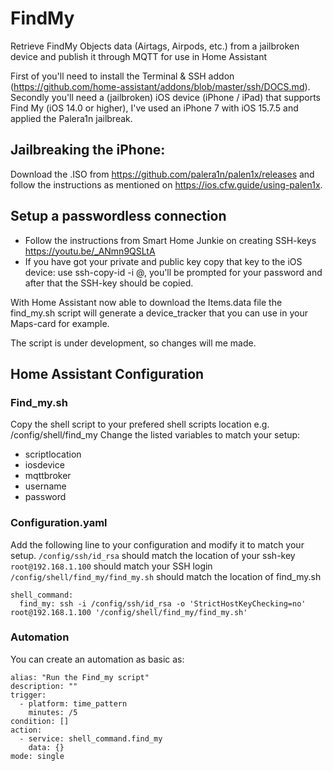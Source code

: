 # FindMy
Retrieve FindMy Objects data (Airtags, Airpods, etc.) from a jailbroken device and publish it through MQTT for use in Home Assistant

First of you'll need to install the Terminal & SSH addon (https://github.com/home-assistant/addons/blob/master/ssh/DOCS.md).
Secondly you'll need a (jailbroken) iOS device (iPhone / iPad) that supports Find My (iOS 14.0 or higher), I've used an iPhone 7 with iOS 15.7.5 and applied the Palera1n jailbreak.

## Jailbreaking the iPhone:
Download the .ISO from https://github.com/palera1n/palen1x/releases and follow the instructions as mentioned on https://ios.cfw.guide/using-palen1x.

## Setup a passwordless connection
- Follow the instructions from Smart Home Junkie on creating SSH-keys https://youtu.be/_ANmn9QSLtA
- If you have got your private and public key copy that key to the iOS device: use ssh-copy-id -i <location of your public key> <username>@<iosdevice--ip-address>, you'll be prompted for your password and after that the SSH-key should be copied.

With Home Assistant now able to download the Items.data file the find_my.sh script will generate a device_tracker that you can use in your Maps-card for example.

The script is under development, so changes will me made.

## Home Assistant Configuration

### Find_my.sh
Copy the shell script to your prefered shell scripts location e.g. /config/shell/find_my
Change the listed variables to match your setup:
- scriptlocation
- iosdevice
- mqttbroker
- username
- password 

### Configuration.yaml
Add the following line to your configuration and modify it to match your setup.
`/config/ssh/id_rsa` should match the location of your ssh-key
`root@192.168.1.100` should match your SSH login
`/config/shell/find_my/find_my.sh` should match the location of find_my.sh

```
shell_command:
  find_my: ssh -i /config/ssh/id_rsa -o 'StrictHostKeyChecking=no' root@192.168.1.100 '/config/shell/find_my/find_my.sh'
```

### Automation
You can create an automation as basic as:
```
alias: "Run the Find_my script"
description: ""
trigger:
  - platform: time_pattern
    minutes: /5
condition: []
action:
  - service: shell_command.find_my
    data: {}
mode: single
```
